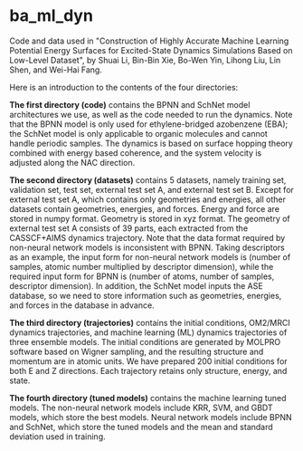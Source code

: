 # ba_ml_dyn
Code and data used in "Construction of Highly Accurate Machine Learning Potential Energy Surfaces for Excited-State Dynamics Simulations Based on Low-Level Dataset", by Shuai Li, Bin-Bin Xie, Bo-Wen Yin, Lihong Liu, Lin Shen, and Wei-Hai Fang.

Here is an introduction to the contents of the four directories:

**The first directory (code)** contains the BPNN and SchNet model architectures we use, as well as the code needed to run the dynamics. Note that the BPNN model is only used for ethylene-bridged azobenzene (EBA); the SchNet model is only applicable to organic molecules and cannot handle periodic samples. The dynamics is based on surface hopping theory combined with energy based coherence, and the system velocity is adjusted along the NAC direction.

**The second directory (datasets)** contains 5 datasets, namely training set, validation set, test set, external test set A, and external test set B. Except for external test set A, which contains only geometries and energies, all other datasets contain geometries, energies, and forces. Energy and force are stored in numpy format. Geometry is stored in xyz format. The geometry of external test set A consists of 39 parts, each extracted from the CASSCF+AIMS dynamics trajectory. Note that the data format required by non-neural network models is inconsistent with BPNN. Taking descriptors as an example, the input form for non-neural network models is (number of samples, atomic number multiplied by descriptor dimension), while the required input form for BPNN is (number of atoms, number of samples, descriptor dimension). In addition, the SchNet model inputs the ASE database, so we need to store information such as geometries, energies, and forces in the database in advance.

**The third directory (trajectories)** contains the initial conditions, OM2/MRCI dynamics trajectories, and machine learning (ML) dynamics trajectories of three ensemble models. The initial conditions are generated by MOLPRO software based on Wigner sampling, and the resulting structure and momentum are in atomic units. We have prepared 200 initial conditions for both E and Z directions. Each trajectory retains only structure, energy, and state.

**The fourth directory (tuned models)** contains the machine learning tuned models. The non-neural network models include KRR, SVM, and GBDT models, which store the best models. Neural network models include BPNN and SchNet, which store the tuned models and the mean and standard deviation used in training.
